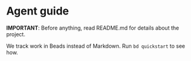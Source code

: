 # Agent guide

**IMPORTANT**: Before anything, read README.md for details about the project.

We track work in Beads instead of Markdown. Run `bd quickstart` to see how.
